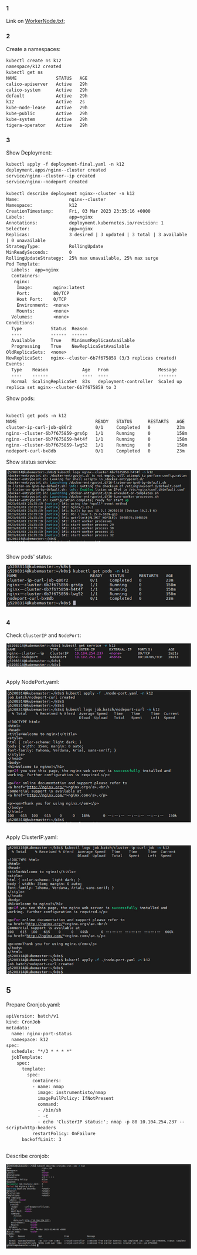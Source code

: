 ### 1
Link on [WorkerNode.txt][1];


### 2
Create a namespaces:
```
kubectl create ns k12
namespace/k12 created
kubectl get ns
NAME               STATUS   AGE
calico-apiserver   Active   29h
calico-system      Active   29h
default            Active   29h
k12                Active   2s
kube-node-lease    Active   29h
kube-public        Active   29h
kube-system        Active   29h
tigera-operator    Active   29h

```
### 3
Show Deployment:
```
kubectl apply -f deployment-final.yaml -n k12
deployment.apps/nginx--cluster created
service/nginx--cluster--ip created
service/nginx--nodeport created

kubectl describe deployment nginx--cluster -n k12
Name:                   nginx--cluster
Namespace:              k12
CreationTimestamp:      Fri, 03 Mar 2023 23:35:16 +0000
Labels:                 app=nginx
Annotations:            deployment.kubernetes.io/revision: 1
Selector:               app=nginx
Replicas:               3 desired | 3 updated | 3 total | 3 available | 0 unavailable
StrategyType:           RollingUpdate
MinReadySeconds:        0
RollingUpdateStrategy:  25% max unavailable, 25% max surge
Pod Template:
  Labels:  app=nginx
  Containers:
   nginx:
    Image:        nginx:latest
    Port:         80/TCP
    Host Port:    0/TCP
    Environment:  <none>
    Mounts:       <none>
  Volumes:        <none>
Conditions:
  Type           Status  Reason
  ----           ------  ------
  Available      True    MinimumReplicasAvailable
  Progressing    True    NewReplicaSetAvailable
OldReplicaSets:  <none>
NewReplicaSet:   nginx--cluster-6b7f675859 (3/3 replicas created)
Events:
  Type    Reason             Age   From                   Message
  ----    ------             ----  ----                   -------
  Normal  ScalingReplicaSet  83s   deployment-controller  Scaled up replica set nginx--cluster-6b7f675859 to 3
```
Show pods: 
```

kubectl get pods -n k12
NAME                              READY   STATUS      RESTARTS   AGE
cluster-ip-curl-job-q86r2         0/1     Completed   0          23m
nginx--cluster-6b7f675859-grs6p   1/1     Running     0          158m
nginx--cluster-6b7f675859-h4t4f   1/1     Running     0          158m
nginx--cluster-6b7f675859-lwg52   1/1     Running     0          158m
nodeport-curl-bx8db               0/1     Completed   0          23m

```
 Show status service:

![image](https://github.com/body21033/DevOps_BC/blob/main/Lab_12/img/nginx--cluster.jpg?raw=true)

##

 Show pods' status:
 
![image](https://github.com/body21033/DevOps_BC/blob/main/Lab_12/img/pods%20status.jpg?raw=true)

##

 

##
 

### 4

Check `ClusterIP` and `NodePort`:
 
![image](https://github.com/body21033/DevOps_BC/blob/main/Lab_12/img/get%20service.jpg?raw=true)

##

Apply NodePort.yaml:

![image](https://github.com/body21033/DevOps_BC/blob/main/Lab_12/img/node.jpg?raw=true)

##

Apply ClusterIP.yaml:

![image](https://github.com/body21033/DevOps_BC/blob/main/Lab_12/img/cluster.jpg?raw=true)

## 5

Prepare Cronjob.yaml:
```
apiVersion: batch/v1
kind: CronJob
metadata:
  name: nginx-port-status
  namespace: k12
spec:
  schedule: "*/3 * * * *"
  jobTemplate:
    spec:
      template:
        spec:
          containers:
          - name: nmap
            image: instrumentisto/nmap
            imagePullPolicy: IfNotPresent
            command:
            - /bin/sh
            - -c
            - echo 'ClusterIP status:'; nmap -p 80 10.104.254.237 --script=http-headers
          restartPolicy: OnFailure
      backoffLimit: 3
```

##

Describe cronjob:

![image](https://github.com/body21033/DevOps_BC/blob/main/Lab_12/img/cronjob.jpg?raw=true)




[1]: https://github.com/body21033/DevOps_BC/blob/f36155b02ef3ed063f50f35fb5f3468215d8b447/Lab_12/node-info.txt
